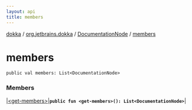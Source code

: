 ```yaml
---
layout: api
title: members
---
```

[dokka](../../../index.html) / [org.jetbrains.dokka](../../index.html) / [DocumentationNode](../index.html) / [members](index.html)


# members



```
public val members: List<DocumentationNode>
```


### Members


|[&lt;get-members&gt;](_get-members_.html)|**`public fun <get-members>(): List<DocumentationNode>`**|

